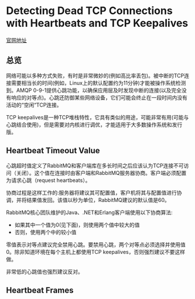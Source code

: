# Detecting Dead TCP Connections with Heartbeats and TCP Keepalives

[官网地址](https://www.rabbitmq.com/heartbeats.html)

## 总览

网络可能以多种方式失败，有时是非常微妙的(例如高比率丢包)。被中断的TCP连接需要相当长的时间(例如，Linux上的默认配置约为11分钟)才能被操作系统检测到。AMQP 0-9-1提供心跳功能，以确保应用层及时发现中断的连接(以及完全没有响应的对等点)。心跳还防御某些网络设备，它们可能会终止在一段时间内没有活动的“空闲“TCP连接。

TCP keepalives是一种TCP堆栈特性，它具有类似的用途，可能非常有用(可能与心跳结合使用)，但是需要对内核进行调优，才能适用于大多数操作系统和发行版。



## Heartbeat Timeout Value

心跳超时值定义了RabbitMQ和客户端库在多长时间之后应该认为TCP连接不可访问（关闭）。这个值在连接时由客户端和RabbitMQ服务器协商。客户端必须配置为请求心跳（request heartbeats）。

协商过程是这样工作的:服务器将建议其可配置值，客户机将其与配置值进行协调，并将结果值发回。该值以秒为单位，RabbitMQ建议的默认值是60。

RabbitMQ核心团队维护的Java、.NET和Erlang客户端使用以下协商算法:

- 如果其中一个值为0(见下面)，则使用两个值中较大的值
- 否则，使用两个中的较小值

零值表示对等点建议完全禁用心跳。要禁用心跳，两个对等点必须选择并使用值0。除非知道环境在每个主机上都使用TCP keepalives，否则强烈建议不要这样做。

非常低的心跳值也强烈建议反对。



## Heartbeat Frames



